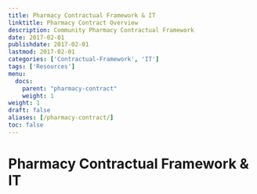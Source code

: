 ```yaml
---
title: Pharmacy Contractual Framework & IT
linktitle: Pharmacy Contract Overview
description: Community Pharmacy Contractual Framework
date: 2017-02-01
publishdate: 2017-02-01
lastmod: 2017-02-01
categories: ['Contractual-Framework', 'IT']
tags: ['Resources']
menu:
  docs:
    parent: "pharmacy-contract"
    weight: 1
weight: 1
draft: false
aliases: [/pharmacy-contract/]
toc: false
---
```


 # Pharmacy Contractual Framework & IT
